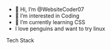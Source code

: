 - 👋 Hi, I’m @WebsiteCoder07
- 👀 I’m interested in Coding
- 🌱 I’m currently learning CSS
- I love penguins and want to try linux
<!---
WebsiteCoder07/WebsiteCoder07 is a ✨ special ✨ repository because its `README.md` (this file) appears on your GitHub profile.
You can click the Preview link to take a look at your changes.
--->

Tech Stack


